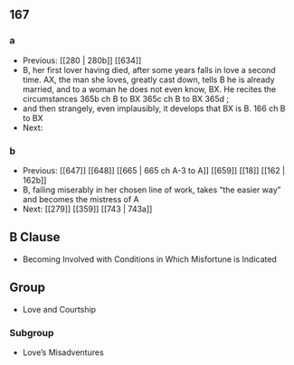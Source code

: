 ## 167
### a
- Previous: [[280 | 280b]] [[634]] 
- B, her first lover having died, after some years falls in love a second time. AX, the man she loves, greatly cast down, tells B he is already married, and to a woman he does not even know, BX. He recites the circumstances 365b ch B to BX 365c ch B to BX 365d ;
- and then strangely, even implausibly, it develops that BX is B. 166 ch B to BX
- Next: 

### b
- Previous: [[647]] [[648]] [[665 | 665 ch A-3 to A]] [[659]] [[18]] [[162 | 162b]] 
- B, failing miserably in her chosen line of work, takes “the easier way” and becomes the mistress of A
- Next: [[279]] [[359]] [[743 | 743a]] 

## B Clause
- Becoming Involved with Conditions in Which Misfortune is Indicated

## Group
- Love and Courtship

### Subgroup
- Love’s Misadventures


